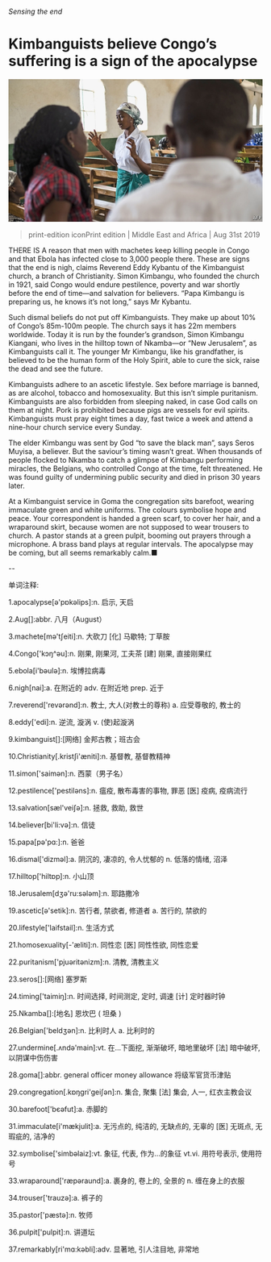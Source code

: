###### Sensing the end

# Kimbanguists believe Congo’s suffering is a sign of the apocalypse 

![image](images/20190831_MAP003_0.jpg) 

> print-edition iconPrint edition | Middle East and Africa | Aug 31st 2019 

THERE IS A reason that men with machetes keep killing people in Congo and that Ebola has infected close to 3,000 people there. These are signs that the end is nigh, claims Reverend Eddy Kybantu of the Kimbanguist church, a branch of Christianity. Simon Kimbangu, who founded the church in 1921, said Congo would endure pestilence, poverty and war shortly before the end of time—and salvation for believers. “Papa Kimbangu is preparing us, he knows it’s not long,” says Mr Kybantu. 

Such dismal beliefs do not put off Kimbanguists. They make up about 10% of Congo’s 85m-100m people. The church says it has 22m members worldwide. Today it is run by the founder’s grandson, Simon Kimbangu Kiangani, who lives in the hilltop town of Nkamba—or “New Jerusalem”, as Kimbanguists call it. The younger Mr Kimbangu, like his grandfather, is believed to be the human form of the Holy Spirit, able to cure the sick, raise the dead and see the future. 

Kimbanguists adhere to an ascetic lifestyle. Sex before marriage is banned, as are alcohol, tobacco and homosexuality. But this isn’t simple puritanism. Kimbanguists are also forbidden from sleeping naked, in case God calls on them at night. Pork is prohibited because pigs are vessels for evil spirits. Kimbanguists must pray eight times a day, fast twice a week and attend a nine-hour church service every Sunday. 

The elder Kimbangu was sent by God “to save the black man”, says Seros Muyisa, a believer. But the saviour’s timing wasn’t great. When thousands of people flocked to Nkamba to catch a glimpse of Kimbangu performing miracles, the Belgians, who controlled Congo at the time, felt threatened. He was found guilty of undermining public security and died in prison 30 years later. 

At a Kimbanguist service in Goma the congregation sits barefoot, wearing immaculate green and white uniforms. The colours symbolise hope and peace. Your correspondent is handed a green scarf, to cover her hair, and a wraparound skirt, because women are not supposed to wear trousers to church. A pastor stands at a green pulpit, booming out prayers through a microphone. A brass band plays at regular intervals. The apocalypse may be coming, but all seems remarkably calm.■ 

-- 

 单词注释:

1.apocalypse[ә'pɒkәlips]:n. 启示, 天启 

2.Aug[]:abbr. 八月（August） 

3.machete[mә'tʃeiti]:n. 大砍刀 [化] 马歇特; 丁草胺 

4.Congo['kɔŋ^әu]:n. 刚果, 刚果河, 工夫茶 [建] 刚果, 直接刚果红 

5.ebola[i'bəulə]:n. 埃博拉病毒 

6.nigh[nai]:a. 在附近的 adv. 在附近地 prep. 近于 

7.reverend['revәrәnd]:n. 教士, 大人(对教士的尊称) a. 应受尊敬的, 教士的 

8.eddy['edi]:n. 逆流, 漩涡 v. (使)起漩涡 

9.kimbanguist[]:[网络] 金邦古教；班古会 

10.Christianity[.kristʃi'æniti]:n. 基督教, 基督教精神 

11.simon['saimәn]:n. 西蒙（男子名） 

12.pestilence['pestilәns]:n. 瘟疫, 散布毒害的事物, 罪恶 [医] 疫病, 疫病流行 

13.salvation[sæl'veiʃә]:n. 拯救, 救助, 救世 

14.believer[bi'li:vә]:n. 信徒 

15.papa[pә'pɑ:]:n. 爸爸 

16.dismal['dizmәl]:a. 阴沉的, 凄凉的, 令人忧郁的 n. 低落的情绪, 沼泽 

17.hilltop['hiltɒp]:n. 小山顶 

18.Jerusalem[dʒә'ru:sәlәm]:n. 耶路撒冷 

19.ascetic[ә'setik]:n. 苦行者, 禁欲者, 修道者 a. 苦行的, 禁欲的 

20.lifestyle['laifstail]:n. 生活方式 

21.homosexuality[-'æliti]:n. 同性恋 [医] 同性性欲, 同性恋爱 

22.puritanism['pjuәritәnizm]:n. 清教, 清教主义 

23.seros[]:[网络] 塞罗斯 

24.timing['taimiŋ]:n. 时间选择, 时间测定, 定时, 调速 [计] 定时器时钟 

25.Nkamba[]:[地名] 恩坎巴 ( 坦桑 ) 

26.Belgian['beldʒәn]:n. 比利时人 a. 比利时的 

27.undermine[.ʌndә'main]:vt. 在...下面挖, 渐渐破坏, 暗地里破坏 [法] 暗中破坏, 以阴谋中伤伤害 

28.goma[]:abbr. general officer money allowance 将级军官货币津贴 

29.congregation[.kɒŋgri'geiʃәn]:n. 集合, 聚集 [法] 集会, 人一, 红衣主教会议 

30.barefoot['bєәfut]:a. 赤脚的 

31.immaculate[i'mækjulit]:a. 无污点的, 纯洁的, 无缺点的, 无辜的 [医] 无斑点, 无瑕疵的, 洁净的 

32.symbolise['simbәlaiz]:vt. 象征, 代表, 作为...的象征 vt.vi. 用符号表示, 使用符号 

33.wraparound['ræpәraund]:a. 裹身的, 卷上的, 全景的 n. 缠在身上的衣服 

34.trouser['trauzә]:a. 裤子的 

35.pastor['pæstә]:n. 牧师 

36.pulpit['pulpit]:n. 讲道坛 

37.remarkably[ri'mɑ:kәbli]:adv. 显著地, 引人注目地, 非常地 

